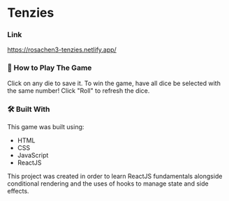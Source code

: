 # Tenzies 
### Link
https://rosachen3-tenzies.netlify.app/

### 🎲 How to Play The Game 
Click on any die to save it. To win the game, have all dice be selected with the same number! Click "Roll" to refresh the dice.



### 🛠️ Built With
This game was built using:
* HTML
* CSS
* JavaScript
* ReactJS

This project was created in order to learn ReactJS fundamentals alongside conditional rendering and the uses of hooks to manage state and side effects.
